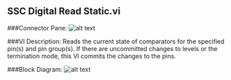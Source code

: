 ## **SSC Digital Read Static.vi**
###Connector Pane:
![alt text](/Digital/SSC%20Digital/Static/SSC%20Digital%20Read%20Static.vic.png "SSC Digital Read Static.vi connector pane")

###VI Description:
Reads the current state of comparators for the specified pin(s) and pin group(s). If there are uncommitted changes to levels or the termination mode, this VI commits the changes to the pins.

###Block Diagram:
![alt text](/Digital/SSC%20Digital/Static/SSC%20Digital%20Read%20Static.vid.png "SSC Digital Read Static.vi block diagram")
